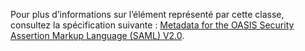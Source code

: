 Pour plus d’informations sur l’élément représenté par cette classe, consultez la spécification suivante : [Metadata for the OASIS Security Assertion Markup Language (SAML) V2.0](https://go.microsoft.com/fwlink/?LinkId=231291).